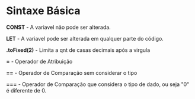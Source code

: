 # Sintaxe Básica

**CONST** - A variavel não pode ser alterada.

**LET** - A variavel pode ser alterada em qualquer parte do código.

**.toFixed(2)** -  Limita a qnt de casas decimais após a virgula

**=** - Operador de Atribuição

**==** - Operador de Comparação sem considerar o tipo

**===** - Operador de Comparação que considera o tipo de dado, ou seja "0" é diferente de 0.
